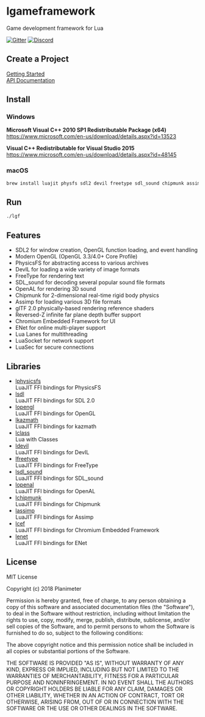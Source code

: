 # lgameframework
Game development framework for Lua

[![Gitter](https://img.shields.io/gitter/room/nwjs/nw.js.svg)](https://gitter.im/Planimeter/lgameframework?utm_source=badge&utm_medium=badge&utm_campaign=pr-badge&utm_content=badge)
[![Discord](https://img.shields.io/badge/chat-on%20discord-brightgreen.svg)](https://discord.gg/aR3X8Vz?utm_source=badge&utm_medium=badge&utm_campaign=pr-badge&utm_content=badge)

## Create a Project
[Getting Started](https://github.com/Planimeter/lgameframework/wiki/Getting%20Started)  
[API Documentation](https://github.com/Planimeter/lgameframework/wiki)

## Install
### Windows
**Microsoft Visual C++ 2010 SP1 Redistributable Package (x64)**  
https://www.microsoft.com/en-us/download/details.aspx?id=13523

**Visual C++ Redistributable for Visual Studio 2015**  
https://www.microsoft.com/en-us/download/details.aspx?id=48145

### macOS
```bash
brew install luajit physfs sdl2 devil freetype sdl_sound chipmunk assimp enet
```

## Run
```bash
./lgf
```

## Features
* SDL2 for window creation, OpenGL function loading, and event handling
* Modern OpenGL (OpenGL 3.3/4.0+ Core Profile)
* PhysicsFS for abstracting access to various archives
* DevIL for loading a wide variety of image formats
* FreeType for rendering text
* SDL_sound for decoding several popular sound file formats
* OpenAL for rendering 3D sound
* Chipmunk for 2-dimensional real-time rigid body physics
* Assimp for loading various 3D file formats
* glTF 2.0 physically-based rendering reference shaders
* Reversed-Z infinite far plane depth buffer support
* Chromium Embedded Framework for UI
* ENet for online multi-player support
* Lua Lanes for multithreading
* LuaSocket for network support
* LuaSec for secure connections

## Libraries
* [lphysicsfs](https://github.com/Planimeter/lphysicsfs)  
LuaJIT FFI bindings for PhysicsFS
* [lsdl](https://github.com/Planimeter/lsdl)  
LuaJIT FFI bindings for SDL 2.0
* [lopengl](https://github.com/Planimeter/lopengl)  
LuaJIT FFI bindings for OpenGL
* [lkazmath](https://github.com/Planimeter/lkazmath)  
LuaJIT FFI bindings for kazmath
* [lclass](https://github.com/andrewmcwatters/lclass)  
Lua with Classes
* [ldevil](https://github.com/Planimeter/ldevil)  
LuaJIT FFI bindings for DevIL
* [lfreetype](https://github.com/Planimeter/lfreetype)  
LuaJIT FFI bindings for FreeType
* [lsdl_sound](https://github.com/Planimeter/lsdl_sound)  
LuaJIT FFI bindings for SDL_sound
* [lopenal](https://github.com/Planimeter/lopenal)  
LuaJIT FFI bindings for OpenAL
* [lchipmunk](https://github.com/Planimeter/lchipmunk)  
LuaJIT FFI bindings for Chipmunk
* [lassimp](https://github.com/Planimeter/lassimp)  
LuaJIT FFI bindings for Assimp
* [lcef](https://github.com/Planimeter/lcef)  
LuaJIT FFI bindings for Chromium Embedded Framework
* [lenet](https://github.com/Planimeter/lenet)  
LuaJIT FFI bindings for ENet

## License
MIT License

Copyright (c) 2018 Planimeter

Permission is hereby granted, free of charge, to any person obtaining a copy
of this software and associated documentation files (the "Software"), to deal
in the Software without restriction, including without limitation the rights
to use, copy, modify, merge, publish, distribute, sublicense, and/or sell
copies of the Software, and to permit persons to whom the Software is
furnished to do so, subject to the following conditions:

The above copyright notice and this permission notice shall be included in all
copies or substantial portions of the Software.

THE SOFTWARE IS PROVIDED "AS IS", WITHOUT WARRANTY OF ANY KIND, EXPRESS OR
IMPLIED, INCLUDING BUT NOT LIMITED TO THE WARRANTIES OF MERCHANTABILITY,
FITNESS FOR A PARTICULAR PURPOSE AND NONINFRINGEMENT. IN NO EVENT SHALL THE
AUTHORS OR COPYRIGHT HOLDERS BE LIABLE FOR ANY CLAIM, DAMAGES OR OTHER
LIABILITY, WHETHER IN AN ACTION OF CONTRACT, TORT OR OTHERWISE, ARISING FROM,
OUT OF OR IN CONNECTION WITH THE SOFTWARE OR THE USE OR OTHER DEALINGS IN THE
SOFTWARE.
